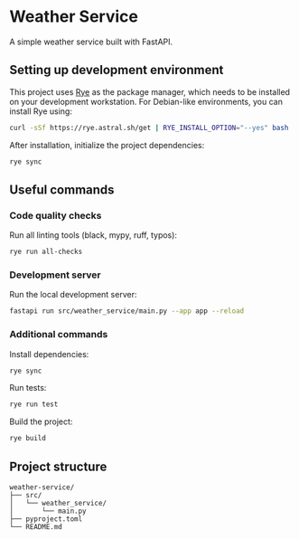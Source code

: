 # Weather Service

A simple weather service built with FastAPI.

## Setting up development environment

This project uses [Rye](https://rye.astral.sh/) as the package manager, which needs to be installed on your development workstation. For Debian-like environments, you can install Rye using:

```bash
curl -sSf https://rye.astral.sh/get | RYE_INSTALL_OPTION="--yes" bash
```

After installation, initialize the project dependencies:

```bash
rye sync
```

## Useful commands

### Code quality checks
Run all linting tools (black, mypy, ruff, typos):
```bash
rye run all-checks
```

### Development server
Run the local development server:
```bash
fastapi run src/weather_service/main.py --app app --reload
```

### Additional commands
Install dependencies:
```bash
rye sync
```

Run tests:
```bash
rye run test
```

Build the project:
```bash
rye build
```

## Project structure

```
weather-service/
├── src/
│   └── weather_service/
│       └── main.py
├── pyproject.toml
└── README.md
```





